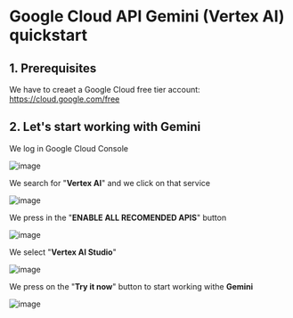 # Google Cloud API Gemini (Vertex AI) quickstart

## 1. Prerequisites

We have to creaet a Google Cloud free tier account: https://cloud.google.com/free

## 2. Let's start working with Gemini

We log in Google Cloud Console

![image](https://github.com/luiscoco/GoogleCloud_Sample13-API-Gemini/assets/32194879/9441fc35-fb80-4d34-9dfe-550517917395)

We search for "**Vertex AI**" and we click on that service

![image](https://github.com/luiscoco/GoogleCloud_Sample13-API-Gemini/assets/32194879/27b2bb7a-6c34-4530-901a-89e757b12e80)

We press in the "**ENABLE ALL RECOMENDED APIS**" button

![image](https://github.com/luiscoco/GoogleCloud_Sample13-API-Gemini/assets/32194879/ae497804-b24e-4b0e-8563-690d62980df5)

We select "**Vertex AI Studio**" 

![image](https://github.com/luiscoco/GoogleCloud_Sample13-API-Gemini/assets/32194879/ca025b85-7c3c-4b52-8e2b-4f4d768f31a3)

We press on the "**Try it now**" button to start working withe **Gemini**

![image](https://github.com/luiscoco/GoogleCloud_Sample13-API-Gemini/assets/32194879/4ea4bc3b-f547-4ccf-a09b-171f2e05c6de)


